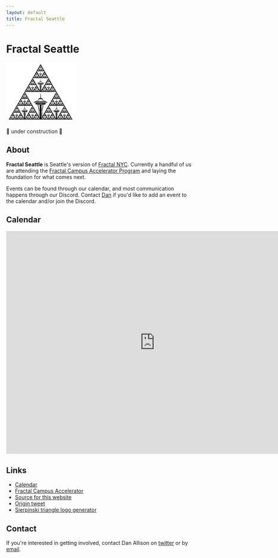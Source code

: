 ```yaml
---
layout: default
title: Fractal Seattle
---
```


# Fractal Seattle

<img src="/sierpinski-logo.png" style="width:185px"/>

🚧 under construction 🚧

## About

__Fractal Seattle__ is Seattle's version of [Fractal NYC](https://fractalnyc.com). Currently a handful of us are attending the [Fractal Campus Accelerator Program](https://fractalcampus.com/) and laying the foundation for what comes next.

Events can be found through our calendar, and most communication happens through our Discord. Contact [Dan](mailto:dan.allison@protonmail.com) if you'd like to add an event to the calendar and/or join the Discord.

## Calendar

<iframe src="https://calendar.google.com/calendar/embed?src=ac31d1596af47d8f2418966a7d29bd38e27349937c3d065b21345ac7c9622978%40group.calendar.google.com&ctz=America%2FLos_Angeles" style="border: 0" width="800" height="600" frameborder="0" scrolling="no"></iframe>

## Links

* [Calendar](/calendar)
* [Fractal Campus Accelerator](https://fractalcampus.com/)
* [Source for this website](https://github.com/danallison/fractalseattle.org)
* [Origin tweet](https://x.com/danallison/status/1916223634286514638)
* [Sierpinski triangle logo generator](/sierpinski)

## Contact

If you're interested in getting involved, contact Dan Allison on [twitter](https://x.com/danallison) or by [email](mailto:dan.allison@protonmail.com).
